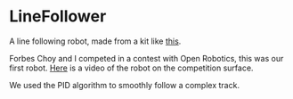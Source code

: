 # LineFollower
A line following robot, made from a kit like [this](https://www.banggood.com/DIY-4WD-Smart-Robot-Car-Kit-Bluetooth-IR-Obstacle-Avoid-Line-Follow-L298N-for-Arduino-p-1124734.html?gmcCountry=CA&currency=CAD&cur_warehouse=CN&createTmp=1&utm_source=googleshopping&utm_medium=cpc_elc&utm_content=frank&utm_campaign=pla-mix-ca-pc-0630&gclid=Cj0KCQjww8jcBRDZARIsAJGCSGvDsrYoqdoKsZdQnvuU4SAdyo4KvUQFgLvQakNamg67582Rw7oVjC0aAgS-EALw_wcB).

Forbes Choy and I competed in a contest with Open Robotics, this was our first robot. [Here](https://photos.app.goo.gl/EAH5n339a2TX1DMf8) is a video of the robot on the competition surface.

We used the PID algorithm to smoothly follow a complex track.
